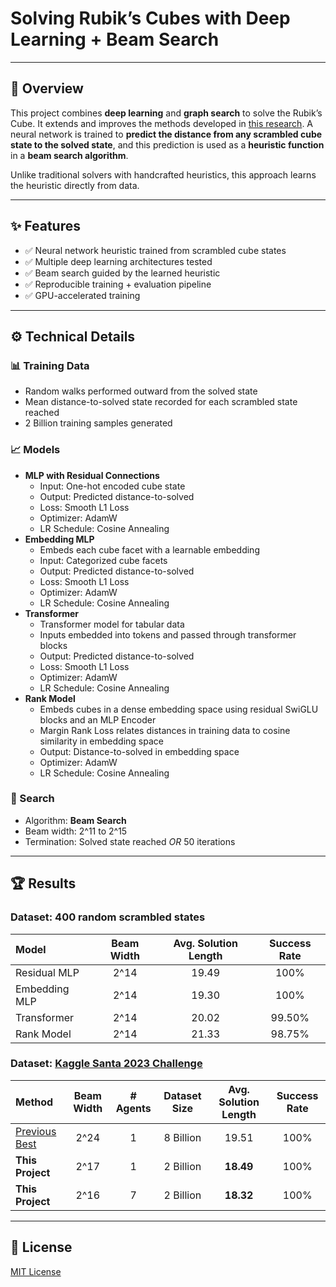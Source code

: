 # Solving Rubik’s Cubes with Deep Learning + Beam Search

---

## 📖 Overview
This project combines **deep learning** and **graph search** to solve the Rubik’s Cube. It extends and improves the methods developed in [this research](https://arxiv.org/pdf/2502.13266).
A neural network is trained to **predict the distance from any scrambled cube state to the solved state**, and this prediction is used as a **heuristic function** in a **beam search algorithm**.

Unlike traditional solvers with handcrafted heuristics, this approach learns the heuristic directly from data.

---

## ✨ Features
- ✅ Neural network heuristic trained from scrambled cube states
- ✅ Multiple deep learning architectures tested
- ✅ Beam search guided by the learned heuristic  
- ✅ Reproducible training + evaluation pipeline  
- ✅ GPU-accelerated training

---

## ⚙️ Technical Details

### 📊 Training Data
- Random walks performed outward from the solved state
- Mean distance-to-solved state recorded for each scrambled state reached
- 2 Billion training samples generated

### 📈 Models
- **MLP with Residual Connections**
    - Input: One-hot encoded cube state
    - Output: Predicted distance-to-solved
    - Loss: Smooth L1 Loss
    - Optimizer: AdamW
    - LR Schedule: Cosine Annealing
- **Embedding MLP**
    - Embeds each cube facet with a learnable embedding
    - Input: Categorized cube facets
    - Output: Predicted distance-to-solved
    - Loss: Smooth L1 Loss
    - Optimizer: AdamW
    - LR Schedule: Cosine Annealing
- **Transformer**
    - Transformer model for tabular data
    - Inputs embedded into tokens and passed through transformer blocks
    - Output: Predicted distance-to-solved
    - Loss: Smooth L1 Loss
    - Optimizer: AdamW
    - LR Schedule: Cosine Annealing
- **Rank Model**
    - Embeds cubes in a dense embedding space using residual SwiGLU blocks and an MLP Encoder
    - Margin Rank Loss relates distances in training data to cosine similarity in embedding space
    - Output: Distance-to-solved in embedding  space
    - Optimizer: AdamW
    - LR Schedule: Cosine Annealing

### 🔎 Search
- Algorithm: **Beam Search**  
- Beam width: 2^11 to 2^15
- Termination: Solved state reached *OR* 50 iterations

---

## 🏆 Results

### Dataset: 400 random scrambled states

| Model         | Beam Width | Avg. Solution Length | Success Rate |
| :------------ | :--------: | :------------------: | :----------: |
| Residual MLP  | 2^14       | 19.49                | 100%         |
| Embedding MLP | 2^14       | 19.30                | 100%         |
| Transformer   | 2^14       | 20.02                | 99.50%        |
| Rank Model    | 2^14       | 21.33                | 98.75%       |

### Dataset: [Kaggle Santa 2023 Challenge](https://www.kaggle.com/competitions/santa-2023)

| Method                                            | Beam Width | # Agents | Dataset Size | Avg. Solution Length | Success Rate |
| :------------------------------------------------ | :--------: | :------: | :----------: | :------------------: | :----------: |
| [Previous Best](https://arxiv.org/pdf/2502.13266) | 2^24       | 1        | 8 Billion    | 19.51                | 100%         |
| **This Project**                                  | 2^17       | 1        | 2 Billion    | **18.49**            | 100%         |
| **This Project**                                  | 2^16       | 7        | 2 Billion    | **18.32**            | 100%         |

---

## 📜 License

[MIT License](LICENSE)
